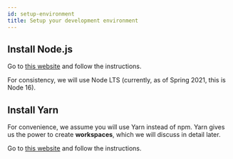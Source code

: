 ```yaml
---
id: setup-environment
title: Setup your development environment
---
```


## Install Node.js

Go to [this website](https://nodejs.org/en/download/) and follow the instructions.

For consistency, we will use Node LTS (currently, as of Spring 2021, this is Node 16).

## Install Yarn

For convenience, we assume you will use Yarn instead of npm. Yarn gives us the
power to create **workspaces**, which we will discuss in detail later.

Go to [this website](https://classic.yarnpkg.com/en/) and follow the instructions.
